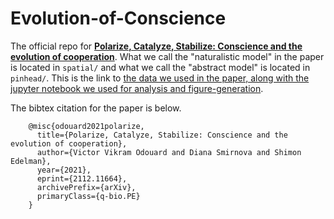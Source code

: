# Evolution-of-Conscience
The official repo for [__Polarize, Catalyze, Stabilize: Conscience and the evolution of cooperation__](https://arxiv.org/abs/2112.11664). What we call the "naturalistic model" in the paper is located in `spatial/` and what we call the "abstract model" is located in `pinhead/`. This is the link to [the data we used in the paper, along with the jupyter notebook we used for analysis and figure-generation](https://drive.google.com/drive/folders/191NgPRAGVb0q4hbv9BUPXqfh7lSLAKpv?usp=sharing).

The bibtex citation for the paper is below.

```
    @misc{odouard2021polarize,
      title={Polarize, Catalyze, Stabilize: Conscience and the evolution of cooperation}, 
      author={Victor Vikram Odouard and Diana Smirnova and Shimon Edelman},
      year={2021},
      eprint={2112.11664},
      archivePrefix={arXiv},
      primaryClass={q-bio.PE}
    }
````
